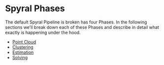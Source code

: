# Spyral Phases

The default Spyral Pipeline is broken has four Phases. In the following sections we'll break down each of these Phases and describe in detail what exactly is happening under the hood.

- [Point Cloud](point_cloud.md)
- [Clustering](cluster.md)
- [Estimation](estimate.md)
- [Solving](solve.md)
